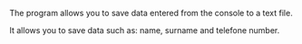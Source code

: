 The program allows you to save data entered from the console to a text file. 

It allows you to save data such as: name, surname and telefone number.